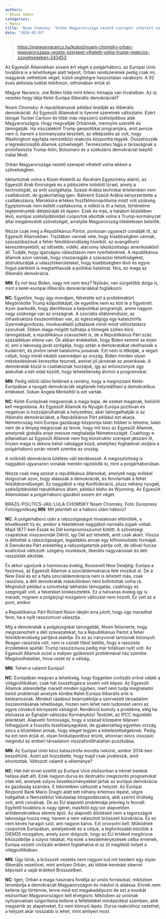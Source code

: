 ```yaml
---
authors:
- Köves Gábor
categories:
- Mancs
title: 'Noam Chomsky: "Orbán Magyarországa vezető szerepet vihetett volna Trump reakciós szövetségében"'
date: "2020-02-03"
---
```


> https://magyarnarancs.hu/kulpol/noam-chomsky-orban-magyarorszaga-vezeto-szerepet-vihetett-volna-trump-reakcios-szovetsegeben-243453

Az Egyesült Államokban sosem ért véget a polgárháború, az Európai Unió továbbra is a lehetőségei alatt teljesít, Orbán rendszerének pedig csak mi, magyarok vethetünk véget, külső segítségre haszontalan várakozni. A 92 éves aktivista tudóst telefonon, otthonában értük el.

Magyar Narancs: Joe Biden több mint kilenc hónapja van hivatalban. Az új vezetés hogy látja Kelet-Európa illiberális demokráciáit?

Noam Chomsky: A republikánusok például imádják az illiberális demokráciát. Az Egyesült Államokat is ilyenné szeretnék változtatni. Ezért látogat Tucker Carlson és több más népszerű szélsőjobbos alak Magyarországra. Hogy megvallják Orbánnak, mennyire szeretik és támogatják. Ha visszatekint Trump geopolitikai programjára, amit persze nem ő, hanem a kormányzata készített, az elképzelés az volt, hogy Washingtont egyfajta nemzetközi reakciós központtá tegyék. Összehozzák a legreakciósabb államok szövetségét. Természetes tagja e társaságnak a protofasiszta Trump-klón, Bolsonaro és a szekuláris demokráciát leépítő indiai Modi.

Orbán Magyarországa vezető szerepet vihetett volna ebben a szövetségben.

Idetartoztak volna a Közel-Keletről az Ábrahám Egyezmény aláírói, az Egyesült Arab Emírségek és a jobbszélre tolódott Izrael, amely a technológiát, az erőt szolgáltatja. Szaúd-Arábia technikai értelemben nem csatlakozott, de gyakorlatilag igen. Bahreint Szaúd-Arábia kényszerítette a csatlakozásra, Marokkóra értékes foszfátmonopóliuma miatt volt szükség. Egyiptomnak nem kellett csatlakoznia, e nélkül is itt a helye, történelme legkeményebb diktatúráját éli éppen. Ezek és más, a hatalom közelében lévő, európai szélsőjobboldali csoportok alkották volna a Trump-kormányzat által megálmodott szövetséget, amelybe Magyarország tökéletesen beleillik.

Nézze csak meg a Republikánus Pártot, pontosan ugyanezt csinálják itt, az Egyesült Államokban. Tisztában vannak vele, hogy kisebbségben vannak, szavazóbázisuk a fehér felsőbbrendűség híveiből, az evangéliumi keresztényekből, az idősebb, vidéki, alacsony iskolázottságú amerikaiakból áll. Tudják, hogy igazságos választáson nem nyerhetnének. A republikánus államok azon vannak, hogy visszavágják a szavazási lehetőségeket, átstrukturálják a választókerületeket, hogy kisebbségben lévő és egyre fogyó pártként is megtarthassák a politikai hatalmat. Nos, ez maga az illiberális demokrácia.

**MN**: És mit tesz Biden, vagy mit nem tesz? Nyilván, van sürgetőbb dolga is, mint a kelet-európai illiberális demokráciákkal foglalkozni.

**NC**: Egyelőre, hogy úgy mondjam, félretette ezt a problémakört. Megörökölte Trump külpolitikáját, de egyelőre nem ez köti le a figyelmét. Azon iparkodik, hogy áterőltesse a belpolitikai programját, amire nagyon nagy szüksége van az országnak. A szociális ellátórendszer, az infrastruktúra összeomlóban van, az egészségügy egy katasztrófa. Gyermekgondozás, munkavállalói juttatások  mind-mind változtatásra szorulnak. Ebben maga mögött tudhatja a tömegek széles körű támogatását, a republikánus szavazókét is, de a Republikánus Párt száz százalékban ellene van. Ők abban érdekeltek, hogy Biden semmit se érjen el, ami a lakosság javát szolgálja, hogy aztán a demokratákat okolhassák a kudarcért, és jövőre ismét hatalomra jussanak. Ezt nem is titkolják, a végső céljuk, hogy minél inkább szenvedjen az ország. Biden minden olyan intézkedésének keresztbe tesznek, amivel jól járnának az amerikaiak. A demokraták közül is csatlakoztak hozzájuk, így az erőviszonyok úgy alakultak a két oldal között, hogy lehetetlenség átvinni a programokat.

**MN**: Pedig időről időre felébred a remény, hogy a megrozzant Kelet-Európában a nyugati demokráciák segítenek helyreállítani a demokratikus értékeket. Sokan Angela Merkeltől is ezt várták.

**NC**: Kelet-Európának megvannak a maga bajai, de ezeket magának, belülről kell megoldania. Az Egyesült Államok és Nyugat-Európa pozitívan és negatívan is hozzájárulhatnak a helyzethez, akár támogathatják is az illiberális demokráciákat, a Republikánus Párt például ezt akarja. Németország mint Európa gazdasági központja talán többet is tehetne, talán nem  de a lényeg mégiscsak az lenne, hogy mit tesz az Egyesült Államok, amelynek globális ereje messze meghaladja Németországét. Csakhogy e pillanatban az Egyesült Államok nem fog konstruktív szerepet játszani itt, hiszen maga is akkora belső válsággal küzd, amelyhez foghatóval utoljára a polgárháború során nézett szembe az ország.

A működő demokrácia túlélése vált kérdésessé. A megosztottság is nagyjából ugyanazon vonalak mentén rajzolódik ki, mint a polgárháborúban.

Nézze csak meg azokat a republikánus államokat, amelyek nagy erőkkel dolgoznak azon, hogy aláássák a demokráciát, és fenntartsák a fehér felsőbbrendűséget. Ez nagyjából a régi Konföderáció, plusz néhány nyugati, szélsőjobboldali republikánus állam, például Idaho és Wyoming. Az Egyesült Államokban a polgárháború igazából sosem ért véget.

BRAZIL-POLITICS-JAIL-LULA-CHOMSKY
Noam Chomsky. Fotó: Europress Fotóügynökség
**MN**: Mit jelentett ez a háború utáni háború?

**NC**: A polgárháború után a rabszolgaságot hivatalosan eltörölték, s következett tíz év, amikor a feketéknek nagyjából normális jogaik voltak. Majd 1877-ben Észak és Dél kompromisszumot kötött. A szövetségi csapatokat visszavonták Délről, így Dél azt tehetett, amit csak akart. Vissza is állították a rabszolgaságot, legalábbis annak egy kifinomultabb formáját. A Demokrata Párt eredetileg a rabszolgatartók pártja volt, de idővel furcsa koalícióvá változott: szegény munkások, liberális nagyvárosiak és déli rasszisták alkották.

És akkor ugorjunk a harmincas évekig, Roosevelt New Dealjéig: Európa a fasizmus, az Egyesült Államok a szociáldemokrácia felé mozdult el. De a New Deal és ez a fajta szociáldemokrácia nem is lehetett más, csak rasszista, a déli demokraták máskülönben nem bólintottak volna rá. Megindult például a szövetségi lakhatási támogatás, csakhogy ez szegregált volt, a feketéket kirekesztették. Ez a hatvanas évekig így is maradt, mígnem a polgárjogi mozgalom változást nem hozott. Ez volt az a pont, amikor

a Republikánus Párt Richard Nixon idején arra jutott, hogy úgy maradhat fenn, ha a nyílt rasszizmust választja.

Míg a demokraták a polgárjogokat támogatták, Nixon felismerte, hogy megszerezheti a déli szavazatokat, ha a Republikánus Pártot a fehér felsőbbrendűség pártjává alakítja. És ez az irányvonal tartósnak bizonyult. Reagan rasszista volt, nem is csinált titkot belőle, hogy a rasszista érzületekre apellál. Trump rasszizmusa pedig már totálisan nyílt volt. Az Egyesült Államok ezzel a mélyen gyökerező problémával néz szembe. Megjósolhatatlan, hova vezet ez a válság.

**MN**: Tehet-e valamit Európa?

**NC**: Európában megvan a lehetőség, hogy független civilizáló erővé váljék a világpolitikában, csak hát összefogásra sosem volt képes. Az Egyesült Államok alárendeltje maradt minden ügyben, mert nem tudja meghaladni belső problémáit  amelyek körébe Kelet-Európa illiberális erői is beletartoznak. Mindezt ráadásul beárnyékolja a szervezett társadalom összeomlásának lehetősége, hiszen nem lehet nem tudomást venni az egyre növekvő környezeti válságról. Rendkívül komoly a probléma, elég ha elolvassa az Éghajlat-változási Kormányközi Testület, az IPCC legutóbbi jelenté­sét. Alapvető fontosságú, hogy a század közepére teljesen felhagyjunk a fosszilis tüzelőanyagokkal, de gyakorlatilag egyetlen ország sincs a közelében annak, hogy eleget tegyen a kötelezettségeknek. Pedig ha ezt nem érjük el, olyan fordulóponthoz érünk, ahonnan nincs visszaút: megindul az emberi társadalom visszafordíthatatlan pusztulása.

**MN**: Az Európai Unió kész katasztrófa  mondta nekünk, amikor 2014-ben beszéltünk. Azért azt hozzátette, hogy majd csak jóváteszik, amit elrontottak. Változott valamit a véleménye?

**NC**: Hat-hét évvel ezelőtt az Európai Unió elsősorban a német bankok hatása alatt állt. Ezek nagyon durva és destruktív megszorító programokat írtak elő, amelyek súlyos következményekkel jártak az európai demokrácia és gazdaság számára. E tekintetben változott a helyzet. Az Európai Központi Bank Mario Draghi alatt tett néhány értelmes lépést, végre hallgattak a Nemzetközi Valutaalap közgazdászaira, akik szerint őrültség volt, amit csinálnak. De az EU alapvető problémája jelenleg is fennáll. Egyfelől továbbra is nagy ígéret, másfelől egy sor alapvetően antidemokratikus elemre épül. Az alapvető döntéseit nem a tagországok lakossága hozza meg, hanem a nem választott brüsszeli bürokrácia. És ez nem kevés haragot szül, ami nagyon káros. Ezt orvosolni kell. Működnek csoportok Európában, amelyeknek ez a céljuk, a legfontosabb közülük a DiEM25 mozgalom, amely azon dolgozik, hogy az EU értékeit megőrizve kiküszöbölje a súlyos hibákat. Ha ezek a kezdeményezések célba érnének, Európa vezető civilizáló erőként foglalhatná el az őt megillető helyet a világpolitikában.

**MN**: Úgy tűnik, a brüsszeli vezetés nem nagyon tud mit kezdeni egy olyan illiberális vezetővel, mint amilyen Orbán, aki többé-kevésbé sikerrel képviseli a saját érdekeit Brüsszelben.

**NC**: Igen, Orbán a maga hasznára fordítja az uniós forrásokat, miközben lerombolja a demokráciát Magyarországon és máshol is alá­ássa. Ennek nem kellene így történnie, lenne mód ezt megakadályozni  de ezt a munkát elsősorban Magyarországon kell elvégezni. Miközben az uniónak nyilvánvalóan szigorítania kellene a feltételeket mindazokkal szemben, akik megsértik az alapelveket. Ez nem könnyű lépés. Durva reakcióhoz vezethet, a helyzet akár rosszabb is lehet, mint amilyen most.

